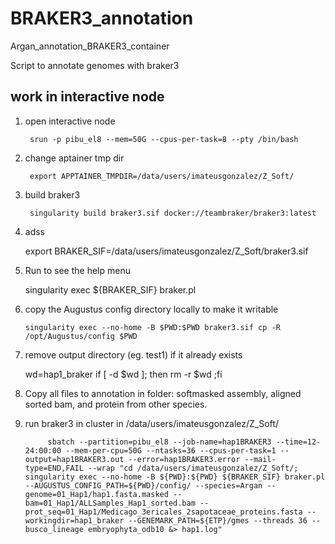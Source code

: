 # BRAKER3_annotation
Argan_annotation_BRAKER3_container


Script to annotate genomes with braker3


## work in interactive node

1. open interactive node

        srun -p pibu_el8 --mem=50G --cpus-per-task=8 --pty /bin/bash

2. change aptainer tmp dir

        export APPTAINER_TMPDIR=/data/users/imateusgonzalez/Z_Soft/
   
3. build braker3

        singularity build braker3.sif docker://teambraker/braker3:latest
   
4.   adss

        export BRAKER_SIF=/data/users/imateusgonzalez/Z_Soft/braker3.sif
     
6.   Run to see the help menu
   
        singularity exec ${BRAKER_SIF} braker.pl

7. copy the Augustus config directory locally to make it writable

       singularity exec --no-home -B $PWD:$PWD braker3.sif cp -R /opt/Augustus/config $PWD
   
8.   remove output directory (eg. test1) if it already exists

      wd=hap1_braker
      if [ -d $wd ]; then rm -r $wd ;fi


9.  Copy all files to annotation in folder: softmasked assembly, aligned sorted bam, and protein from other species.
  
10.  run braker3 in cluster in /data/users/imateusgonzalez/Z_Soft/
    
              sbatch --partition=pibu_el8 --job-name=hap1BRAKER3 --time=12-24:00:00 --mem-per-cpu=50G --ntasks=36 --cpus-per-task=1 --output=hap1BRAKER3.out --error=hap1BRAKER3.error --mail-type=END,FAIL --wrap "cd /data/users/imateusgonzalez/Z_Soft/; singularity exec --no-home -B ${PWD}:${PWD} ${BRAKER_SIF} braker.pl --AUGUSTUS_CONFIG_PATH=${PWD}/config/ --species=Argan --genome=01_Hap1/hap1.fasta.masked --bam=01_Hap1/ALLSamples_Hap1_sorted.bam --prot_seq=01_Hap1/Medicago_3ericales_2sapotaceae_proteins.fasta --workingdir=hap1_braker --GENEMARK_PATH=${ETP}/gmes --threads 36 --busco_lineage embryophyta_odb10 &> hap1.log"







